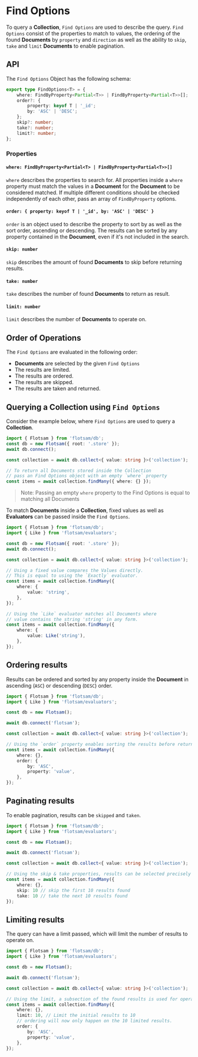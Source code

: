 <!-- @format -->

# Find Options

To query a **Collection**, `Find Options` are used to describe the query. `Find Options` consist of the properties to match to values, the ordering of the found **Documents** by `property` and `direction` as well as the ability to `skip`, `take` and `limit` **Documents** to enable pagination.

## API

The `Find Options` Object has the following schema:

```ts
export type FindOptions<T> = {
    where: FindByProperty<Partial<T>> | FindByProperty<Partial<T>>[];
    order?: {
        property: keyof T | '_id';
        by: 'ASC' | 'DESC';
    };
    skip?: number;
    take?: number;
    limit?: number;
};
```

### Properties

#### `where: FindByProperty<Partial<T> | FindByProperty<Partial<T>>[]`

`where` describes the properties to search for. All properties inside a `where` property must match the values in a **Document** for the **Document** to be considered matched. If multiple different conditions should be checked independently of each other, pass an array of `FindByProperty` options.

#### `order: { property: keyof T | '_id', by: 'ASC' | 'DESC' }`

`order` is an object used to describe the property to sort by as well as the sort order, ascending or descending. The results can be sorted by any property contained in the **Document**, even if it's not included in the search.

#### `skip: number`

`skip` describes the amount of found **Documents** to skip before returning results.

#### `take: number`

`take` describes the number of found **Documents** to return as result.

#### `limit: number`

`limit` describes the number of **Documents** to operate on.

## Order of Operations

The `Find Options` are evaluated in the following order:

-   **Documents** are selected by the given `Find Options`
-   The results are limited.
-   The results are ordered.
-   The results are skipped.
-   The results are taken and returned.

## Querying a Collection using `Find Options`

Consider the example below, where `Find Options` are used to query a **Collection**.

```ts
import { Flotsam } from 'flotsam/db';
const db = new Flotsam({ root: '.store' });
await db.connect();

const collection = await db.collect<{ value: string }>('collection');

// To return all Documents stored inside the Collection
// pass an Find Options object with an empty `where` property
const items = await collection.findMany({ where: {} });
```

> Note: Passing an empty `where` property to the Find Options is equal to matching all Documents

To match **Documents** inside a **Collection**, fixed values as well as **Evaluators** can be passed inside the `Find Options`.

```ts
import { Flotsam } from 'flotsam/db';
import { Like } from 'flotsam/evaluators';

const db = new Flotsam({ root: '.store' });
await db.connect();

const collection = await db.collect<{ value: string }>('collection');

// Using a fixed value compares the Values directly.
// This is equal to using the `Exactly` evaluator.
const items = await collection.findMany({
    where: {
        value: 'string',
    },
});

// Using the `Like` evaluator matches all Documents where
// value contains the string 'string' in any form.
const items = await collection.findMany({
    where: {
        value: Like('string'),
    },
});
```

## Ordering results

Results can be ordered and sorted by any property inside the **Document** in ascending (`ASC`) or descending (`DESC`) order.

```ts
import { Flotsam } from 'flotsam/db';
import { Like } from 'flotsam/evaluators';

const db = new Flotsam();

await db.connect('flotsam');

const collection = await db.collect<{ value: string }>('collection');

// Using the `order` property enables sorting the results before returning them.
const items = await collection.findMany({
    where: {},
    order: {
        by: 'ASC',
        property: 'value',
    },
});
```

## Paginating results

To enable pagination, results can be `skipped` and `taken`.

```ts
import { Flotsam } from 'flotsam/db';
import { Like } from 'flotsam/evaluators';

const db = new Flotsam();

await db.connect('flotsam');

const collection = await db.collect<{ value: string }>('collection');

// Using the skip & take properties, results can be selected precisely from the collection
const items = await collection.findMany({
    where: {},
    skip: 10 // skip the first 10 results found
    take: 10 // take the next 10 results found
});
```

## Limiting results

The query can have a limit passed, which will limit the number of results to operate on.

```ts
import { Flotsam } from 'flotsam/db';
import { Like } from 'flotsam/evaluators';

const db = new Flotsam();

await db.connect('flotsam');

const collection = await db.collect<{ value: string }>('collection');

// Using the limit, a subsection of the found results is used for operating on.
const items = await collection.findMany({
    where: {},
    limit: 10, // Limit the initial results to 10
    // ordering will now only happen on the 10 limited results.
    order: {
        by: 'ASC',
        property: 'value',
    },
});
```
